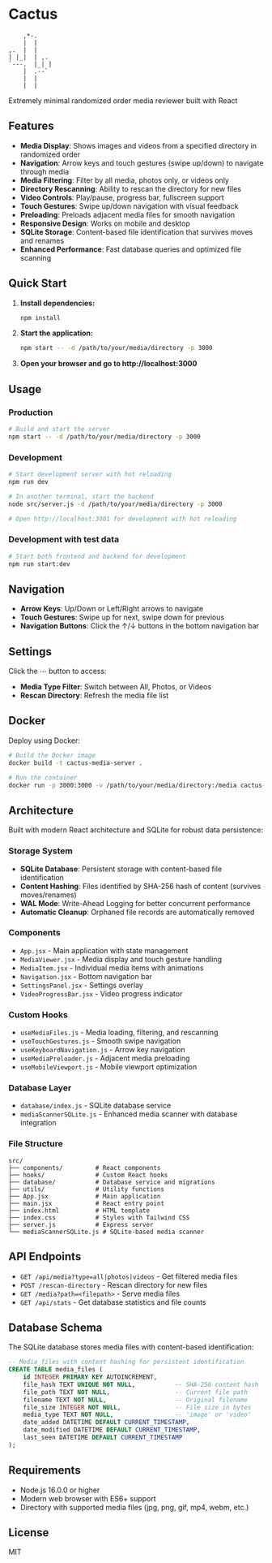 # Cactus

```
    ,*-.
    |  |
,.  |  |
| |_|  | ,.
`---.  |_| |
    |  .--`
    |  |
    |  |

```

Extremely minimal randomized order media reviewer built with React

## Features

- **Media Display**: Shows images and videos from a specified directory in randomized order
- **Navigation**: Arrow keys and touch gestures (swipe up/down) to navigate through media
- **Media Filtering**: Filter by all media, photos only, or videos only
- **Directory Rescanning**: Ability to rescan the directory for new files
- **Video Controls**: Play/pause, progress bar, fullscreen support
- **Touch Gestures**: Swipe up/down navigation with visual feedback
- **Preloading**: Preloads adjacent media files for smooth navigation
- **Responsive Design**: Works on mobile and desktop
- **SQLite Storage**: Content-based file identification that survives moves and renames
- **Enhanced Performance**: Fast database queries and optimized file scanning

## Quick Start

1. **Install dependencies:**

   ```bash
   npm install
   ```

2. **Start the application:**

   ```bash
   npm start -- -d /path/to/your/media/directory -p 3000
   ```

3. **Open your browser and go to http://localhost:3000**

## Usage

### Production

```bash
# Build and start the server
npm start -- -d /path/to/your/media/directory -p 3000
```

### Development

```bash
# Start development server with hot reloading
npm run dev

# In another terminal, start the backend
node src/server.js -d /path/to/your/media/directory -p 3000

# Open http://localhost:3001 for development with hot reloading
```

### Development with test data

```bash
# Start both frontend and backend for development
npm run start:dev
```

## Navigation

- **Arrow Keys**: Up/Down or Left/Right arrows to navigate
- **Touch Gestures**: Swipe up for next, swipe down for previous
- **Navigation Buttons**: Click the ↑/↓ buttons in the bottom navigation bar

## Settings

Click the ⋯ button to access:

- **Media Type Filter**: Switch between All, Photos, or Videos
- **Rescan Directory**: Refresh the media file list

## Docker

Deploy using Docker:

```bash
# Build the Docker image
docker build -t cactus-media-server .

# Run the container
docker run -p 3000:3000 -v /path/to/your/media/directory:/media cactus-media-server
```

## Architecture

Built with modern React architecture and SQLite for robust data persistence:

### **Storage System**

- **SQLite Database**: Persistent storage with content-based file identification
- **Content Hashing**: Files identified by SHA-256 hash of content (survives moves/renames)
- **WAL Mode**: Write-Ahead Logging for better concurrent performance
- **Automatic Cleanup**: Orphaned file records are automatically removed

### **Components**

- `App.jsx` - Main application with state management
- `MediaViewer.jsx` - Media display and touch gesture handling
- `MediaItem.jsx` - Individual media items with animations
- `Navigation.jsx` - Bottom navigation bar
- `SettingsPanel.jsx` - Settings overlay
- `VideoProgressBar.jsx` - Video progress indicator

### **Custom Hooks**

- `useMediaFiles.js` - Media loading, filtering, and rescanning
- `useTouchGestures.js` - Smooth swipe navigation
- `useKeyboardNavigation.js` - Arrow key navigation
- `useMediaPreloader.js` - Adjacent media preloading
- `useMobileViewport.js` - Mobile viewport optimization

### **Database Layer**

- `database/index.js` - SQLite database service
- `mediaScannerSQLite.js` - Enhanced media scanner with database integration

### **File Structure**

```
src/
├── components/         # React components
├── hooks/              # Custom React hooks
├── database/           # Database service and migrations
├── utils/              # Utility functions
├── App.jsx             # Main application
├── main.jsx            # React entry point
├── index.html          # HTML template
├── index.css           # Styles with Tailwind CSS
├── server.js           # Express server
└── mediaScannerSQLite.js # SQLite-based media scanner
```

## API Endpoints

- `GET /api/media?type=all|photos|videos` - Get filtered media files
- `POST /rescan-directory` - Rescan directory for new files
- `GET /media?path=<filepath>` - Serve media files
- `GET /api/stats` - Get database statistics and file counts

## Database Schema

The SQLite database stores media files with content-based identification:

```sql
-- Media files with content hashing for persistent identification
CREATE TABLE media_files (
    id INTEGER PRIMARY KEY AUTOINCREMENT,
    file_hash TEXT UNIQUE NOT NULL,           -- SHA-256 content hash
    file_path TEXT NOT NULL,                  -- Current file path
    filename TEXT NOT NULL,                   -- Original filename
    file_size INTEGER NOT NULL,               -- File size in bytes
    media_type TEXT NOT NULL,                 -- 'image' or 'video'
    date_added DATETIME DEFAULT CURRENT_TIMESTAMP,
    date_modified DATETIME DEFAULT CURRENT_TIMESTAMP,
    last_seen DATETIME DEFAULT CURRENT_TIMESTAMP
);
```

## Requirements

- Node.js 16.0.0 or higher
- Modern web browser with ES6+ support
- Directory with supported media files (jpg, png, gif, mp4, webm, etc.)

## License

MIT
